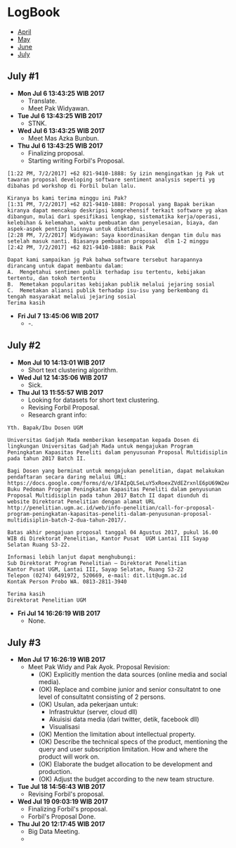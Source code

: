 LogBook
=======
- [April](https://github.com/gtrdp/twitter-clustering/blob/master/LogBook/00-april.md)
- [May](https://github.com/gtrdp/twitter-clustering/blob/master/LogBook/01-may.md)
- [June](https://github.com/gtrdp/twitter-clustering/blob/master/LogBook/02-june.md)
- [July](https://github.com/gtrdp/twitter-clustering/blob/master/LogBook/03-july.md)

July #1
-------
- **Mon Jul  6 13:43:25 WIB 2017**
	- Translate.
	- Meet Pak Widyawan.
- **Tue Jul  6 13:43:25 WIB 2017**
	- STNK.
- **Wed Jul  6 13:43:25 WIB 2017**
	- Meet Mas Azka Bunbun.
- **Thu Jul  6 13:43:25 WIB 2017**
	- Finalizing proposal.
	- Starting writing Forbil's Proposal.

```
[1:22 PM, 7/2/2017] +62 821-9410-1888: Sy izin mengingatkan jg Pak ut tawaran proposal developing software sentiment analysis seperti yg dibahas pd workshop di Forbil bulan lalu. 

Kiranya bs kami terima minggu ini Pak?                        
[1:31 PM, 7/2/2017] +62 821-9410-1888: Proposal yang Bapak berikan kiranya dapat mencakup deskripsi komprehensif terkait software yg akan dibangun, mulai dari spesifikasi lengkap, sistematika kerja/operasi, kelebihan & kelemahan, waktu pembuatan dan penyelesaian, biaya, dan aspek-aspek penting lainnya untuk diketahui.                        
[2:28 PM, 7/2/2017] Widyawan: Saya koordinasikan dengan tim dulu mas setelah masuk nanti. Biasanya pembuatan proposal  dlm 1-2 minggu                        
[2:42 PM, 7/2/2017] +62 821-9410-1888: Baik Pak
```

```
Dapat kami sampaikan jg Pak bahwa software tersebut harapannya dirancang untuk dapat membantu dalam: 
A.	Mengetahui sentimen publik terhadap isu tertentu, kebijakan tertentu, dan tokoh tertentu
B.	Memetakan popularitas kebijakan publik melalui jejaring sosial 
C.	Memetakan aliansi publik terhadap isu-isu yang berkembang di tengah masyarakat melalui jejaring sosial
Terima kasih
```
- **Fri Jul  7 13:45:06 WIB 2017**
	- -.

July #2
-------
- **Mon Jul 10 14:13:01 WIB 2017**
	- Short text clustering algorithm.
- **Wed Jul 12 14:35:06 WIB 2017**
	- Sick.
- **Thu Jul 13 11:55:57 WIB 2017**
	- Looking for datasets for short text clustering.
	- Revising Forbil Proposal.
	- Research grant info:

```
Yth. Bapak/Ibu Dosen UGM 

Universitas Gadjah Mada memberikan kesempatan kepada Dosen di lingkungan Universitas Gadjah Mada untuk mengajukan Program Peningkatan Kapasitas Peneliti dalam penyusunan Proposal Multidisiplin pada tahun 2017 Batch II.

Bagi Dosen yang berminat untuk mengajukan penelitian, dapat melakukan pendaftaran secara daring melalui URL: https://docs.google.com/forms/d/e/1FAIpQLSeLuY5xRoexZVdEZrxnlE6pU69W2eAxIjHYyBb91TpxUobrSw/viewform.
Buku Pedoman Program Peningkatan Kapasitas Peneliti dalam penyusunan Proposal Multidisiplin pada tahun 2017 Batch II dapat diunduh di website Direktorat Penelitian dengan alamat URL http://penelitian.ugm.ac.id/web/info-penelitian/call-for-proposal-program-peningkatan-kapasitas-peneliti-dalam-penyusunan-proposal-multidisiplin-batch-2-dua-tahun-2017/.

Batas akhir pengajuan proposal tanggal 04 Agustus 2017, pukul 16.00 WIB di Direktorat Penelitian, Kantor Pusat  UGM Lantai III Sayap Selatan Ruang S3-22.

Informasi lebih lanjut dapat menghubungi:
Sub Direktorat Program Penelitian – Direktorat Penelitian
Kantor Pusat UGM, Lantai III, Sayap Selatan, Ruang S3-22
Telepon (0274) 6491972, 520669, e-mail: dit.lit@ugm.ac.id
Kontak Person Probo WA. 0813-2811-3940

Terima kasih
Direktorat Penelitian UGM	
```
- **Fri Jul 14 16:26:19 WIB 2017**
	- None.

July #3
-------
- **Mon Jul 17 16:26:19 WIB 2017**
	- Meet Pak Widy and Pak Ayok. Proposal Revision:
		- (OK) Explicitly mention the data sources (online media and social media).
		- (OK) Replace and combine junior and senior consultatnt to one level of consultatnt consisting of 2 persons.
		- (OK) Usulan, ada pekerjaan untuk:
			- Infrastruktur (server, cloud dll)
			- Akuisisi data media (dari twitter, detik, facebook dll)
			- Visualisasi
		- (OK) Mention the limitation about intellectual property.
		- (OK) Describe the technical specs of the product, mentioning the query and user subscription limitation. How and where the product will work on.
		- (OK) Elaborate the budget allocation to be development and production.
		- (OK) Adjust the budget according to the new team structure.
- **Tue Jul 18 14:56:43 WIB 2017**
	- Revising Forbil's proposal.
- **Wed Jul 19 09:03:19 WIB 2017**
	- Finalizing Forbil's proposal.
	- Forbil's Proposal Done.
- **Thu Jul 20 12:17:45 WIB 2017**
	- Big Data Meeting.
	- 